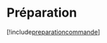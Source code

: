 # Préparation

[!include[preparationcommande](preparation.preparationcommande.autogen.md)]


































































































































